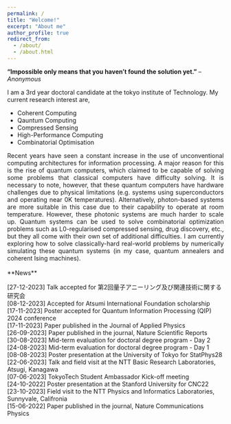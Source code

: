 ```yaml
---
permalink: /
title: "Welcome!"
excerpt: "About me"
author_profile: true
redirect_from: 
  - /about/
  - /about.html
---
```

**“Impossible only means that you haven’t found the solution yet.”** – *Anonymous*

I am a 3rd year doctoral candidate at the tokyo institute of Technology. 
My current research interest are,
- Coherent Computing
- Qauntum Computing
- Compressed Sensing
- High-Performance Computing
- Combinatorial Optimisation

<div style="text-align: justify"> Recent years have seen a constant increase in the use of unconventional computing architectures for information processing. A major reason for this is the rise of quantum computers, which claimed to be capable of solving some problems that classical computers have difficulty solving. It is necessary to note, however, that these quantum computers have hardware challenges due to physical limitations (e.g. systems using superconductors and operating near 0K temperatures). Alternatively, photon-based systems are more suitable in this case due to their capability to operate at room temperature. However, these photonic systems are much harder to scale up. Quantum systems can be used to solve combinatorial optimization problems such as L0-regularised compressed sensing, drug discovery, etc., but they all come with their own set of additional difficulties. I am currently exploring how to solve classically-hard real-world problems by numerically simulating these quantum systems (in my case, quantum annealers and coherent Ising machines). </div> 
<br>
**News**

[27-12-2023] Talk accepted for 第2回量子アニーリング及び関連技術に関する研究会 <br>
[08-12-2023] Accepted for Atsumi International Foundation scholarship <br>
[17-11-2023] Poster accepted for Quantum Information Processing (QIP) 2024 conference <br>
[17-11-2023] Paper published in the Journal of Applied Physics <br>
[26-09-2023] Paper published in the journal, Nature Scientific Reports <br>
[30-08-2023] Mid-term evaluation for doctoral degree program - Day 2 <br>
[24-08-2023] Mid-term evaluation for doctoral degree program - Day 1 <br>
[08-08-2023] Poster presentation at the University of Tokyo for StatPhys28 <br>
[22-06-2023] Talk and field visit at the NTT Basic Research Laboratories, Atsugi, Kanagawa <br>
[07-06-2023] TokyoTech Student Ambassador Kick-off meeting <br>
[24-10-2022] Poster presentation at the Stanford University for CNC22 <br>
[23-10-2023] Field visit to the NTT Physics and Informatics Laboratories, Sunnyvale, Califronia <br>
[15-06-2022] Paper published in the journal, Nature Communications Physics <br>

